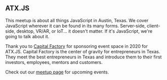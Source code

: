 ## ATX.JS

This meetup is about all things JavaScript in Austin, Texas. We cover JavaScript wherever it can be found in its many forms. Server-side, client-side, desktop, VR/AR, or IoT... it doesn't matter. If it's JavaScript, we're going to talk about it.

Thank you to [Capital Factory](https://www.capitalfactory.com) for sponsoring event space in 2020 for ATX.JS. Capital Factory is the center of gravity for entrepreneurs in Texas. They meet the best entrepreneurs in Texas and introduce them to their first investors, employees, mentors and customers.

Check out our [meetup page](https://www.meetup.com/ATX-JS/events/) for upcoming events.

